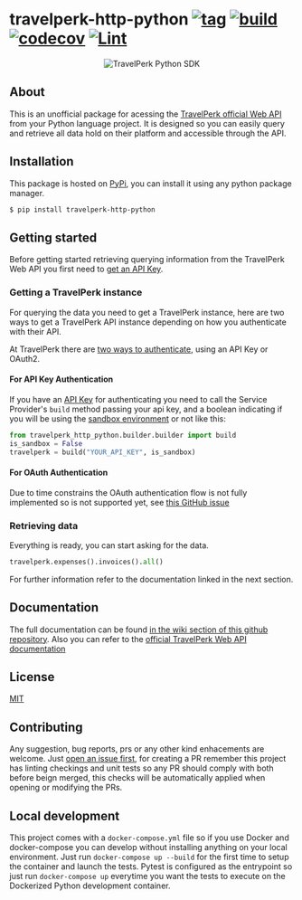 # travelperk-http-python [![tag](https://img.shields.io/github/tag/namelivia/travelperk-http-python.svg)](https://github.com/namelivia/travelperk-http-python/releases) [![build](https://github.com/namelivia/travelperk-http-python/actions/workflows/build.yml/badge.svg)](https://github.com/namelivia/travelperk-http-python/actions/workflows/build.yml) [![codecov](https://codecov.io/gh/namelivia/travelperk-http-python/branch/main/graph/badge.svg?token=ncBKtvoHR5)](https://codecov.io/gh/namelivia/travelperk-http-python) [![Lint](https://github.com/namelivia/travelperk-http-python/actions/workflows/black.yml/badge.svg)](https://github.com/namelivia/travelperk-http-python/actions/workflows/black.yml)

<p align="center">
  <img src="https://user-images.githubusercontent.com/1571416/118358121-b78de000-b57d-11eb-9987-f750ed530d83.png" alt="TravelPerk Python SDK" />
</p>

## About

This is an unofficial package for acessing the [TravelPerk official Web API](https://developers.travelperk.com) from your Python language project. It is designed so you can easily query and retrieve all data hold on their platform and accessible through the API.

## Installation

This package is hosted on [PyPi](https://pypi.org/project/travelperk-http-python), you can install it using any python package manager. 

```bash
$ pip install travelperk-http-python
```

## Getting started

Before getting started retrieving querying information from the TravelPerk Web API you first need to [get an API Key](https://developers.travelperk.com/reference#authentication).

### Getting a TravelPerk instance

For querying the data you need to get a TravelPerk instance, here are two ways to get a TravelPerk API instance depending on how you authenticate with their API.

At TravelPerk there are [two ways to authenticate](https://developers.travelperk.com/reference#authentication), using an API Key or OAuth2.

#### For API Key Authentication

If you have an [API Key](https://developers.travelperk.com/reference#api-keys-1) for authenticating you need to call the Service Provider's `build` method passing your api key, and a boolean indicating if you will be using the [sandbox environment](https://developers.travelperk.com/docs/postman-collection#step-2---configure-the-postman-environment) or not like this:

```python
from travelperk_http_python.builder.builder import build
is_sandbox = False
travelperk = build("YOUR_API_KEY", is_sandbox)
```

#### For OAuth Authentication

Due to time constrains the OAuth authentication flow is not fully implemented so is not supported yet, see [this GitHub issue](https://github.com/namelivia/travelperk-http-python/issues/10)

### Retrieving data

Everything is ready, you can start asking for the data.
```python
travelperk.expenses().invoices().all()
```
For further information refer to the documentation linked in the next section.

## Documentation

The full documentation can be found [in the wiki section of this github repository](https://github.com/namelivia/travelperk-http-python/wiki).
Also you can refer to the [official TravelPerk Web API documentation](https://developers.travelperk.com/reference)

## License

[MIT](LICENSE)

## Contributing
Any suggestion, bug reports, prs or any other kind enhacements are welcome. Just [open an issue first](https://github.com/namelivia/travelperk-http-python/issues/new), for creating a PR remember this project has linting checkings and unit tests so any PR should comply with both before beign merged, this checks will be automatically applied when opening or modifying the PRs.

## Local development

This project comes with a `docker-compose.yml` file so if you use Docker and docker-compose you can develop without installing anything on your local environment. Just run `docker-compose up --build` for the first time to setup the container and launch the tests. Pytest is configured as the entrypoint so just run `docker-compose up` everytime you want the tests to execute on the Dockerized Python development container.

